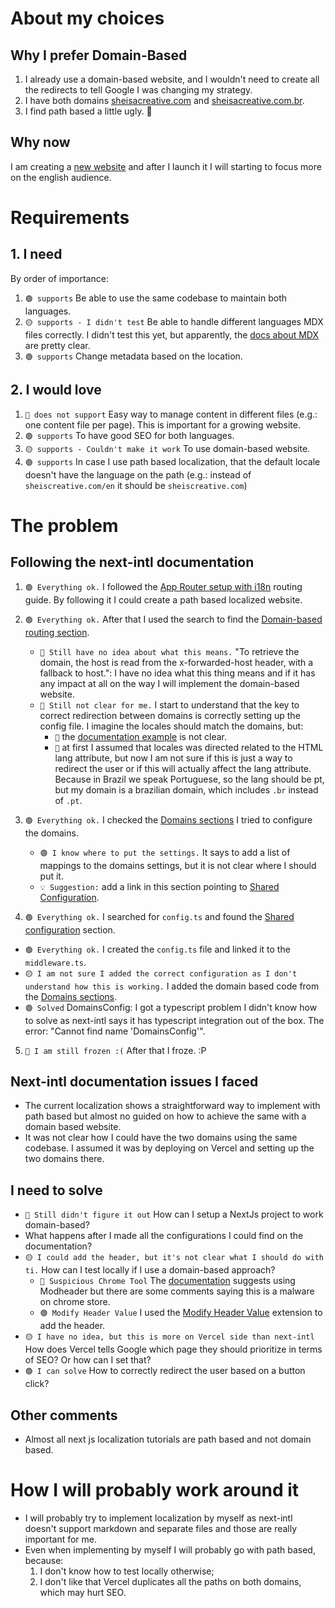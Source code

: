 # About my choices

## Why I prefer Domain-Based

1. I already use a domain-based website, and I wouldn't need to create all the redirects to tell Google I was changing my strategy.
2. I have both domains [sheisacreative.com](sheisacreative.com) and [sheisacreative.com.br](sheisacreative.com.br).
3. I find path based a little ugly. 🙊

## Why now

I am creating a [new website](https://sheisacreative.vercel.app/) and after I launch it I will starting to focus more on the english audience.

# Requirements

## 1. I need

By order of importance:

1. `🟢 supports` Be able to use the same codebase to maintain both languages.
2. `🟡 supports - I didn't test` Be able to handle different languages MDX files correctly. I didn't test this yet, but apparently, the [docs about MDX](https://next-intl-docs-git-docs-thanks-maiane-next-intl.vercel.app/docs/environments/mdx) are pretty clear.
3. `🟢 supports` Change metadata based on the location.

## 2. I would love

1. `🔴 does not support` Easy way to manage content in different files (e.g.: one content file per page). This is important for a growing website.
2. `🟢 supports` To have good SEO for both languages.
3. `🟡 supports - Couldn't make it work` To use domain-based website.
4. `🟢 supports` In case I use path based localization, that the default locale doesn't have the language on the path (e.g.: instead of `sheiscreative.com/en` it should be `sheiscreative.com`)

# The problem

## Following the next-intl documentation

1. `🟢 Everything ok.` I followed the [App Router setup with i18n](https://next-intl-docs.vercel.app/docs/getting-started/app-router/with-i18n-routing) routing guide. By following it I could create a path based localized website.
2. `🟢 Everything ok.` After that I used the search to find the [Domain-based routing section](https://next-intl-docs.vercel.app/docs/routing/middleware#location-detection-domain).

   - `🔴 Still have no idea about what this means.` "To retrieve the domain, the host is read from the x-forwarded-host header, with a fallback to host.": I have no idea what this thing means and if it has any impact at all on the way I will implement the domain-based website.
   - `🔴 Still not clear for me.` I start to understand that the key to correct redirection between domains is correctly setting up the config file. I imagine the locales should match the domains, but:
     - `🔴` the [documentation example](https://next-intl-docs.vercel.app/docs/routing#domains) is not clear.
     - `🔴` at first I assumed that locales was directed related to the HTML lang attribute, but now I am not sure if this is just a way to redirect the user or if this will actually affect the lang attribute. Because in Brazil we speak Portuguese, so the lang should be pt, but my domain is a brazilian domain, which includes `.br` instead of `.pt`.

3. `🟢 Everything ok.` I checked the [Domains sections](https://next-intl-docs.vercel.app/docs/routing#domains) I tried to configure the domains.

   - `🟢 I know where to put the settings.` It says to add a list of mappings to the domains settings, but it is not clear where I should put it.
   - `💡 Suggestion:` add a link in this section pointing to [Shared Configuration](https://next-intl-docs-git-docs-thanks-maiane-next-intl.vercel.app/docs/routing#shared-configuration).

4. `🟢 Everything ok.` I searched for `config.ts` and found the [Shared configuration](https://next-intl-docs.vercel.app/docs/routing#shared-configuration) section.

- `🟢 Everything ok.` I created the `config.ts` file and linked it to the `middleware.ts`.
- `🟡 I am not sure I added the correct configuration as I don't understand how this is working.` I added the domain based code from the [Domains sections](https://next-intl-docs.vercel.app/docs/routing#domains).
- `🟢 Solved` DomainsConfig: I got a typescript problem I didn't know how to solve as next-intl says it has typescript integration out of the box. The error: "Cannot find name 'DomainsConfig'".

5. `🔴 I am still frozen :(` After that I froze. :P

## Next-intl documentation issues I faced

- The current localization shows a straightforward way to implement with path based but almost no guided on how to achieve the same with a domain based website.
- It was not clear how I could have the two domains using the same codebase. I assumed it was by deploying on Vercel and setting up the two domains there.

## I need to solve

- `🔴 Still didn't figure it out` How can I setup a NextJs project to work domain-based?
- What happens after I made all the configurations I could find on the documentation?
- `🟡 I could add the header, but it's not clear what I should do with ti.` How can I test locally if I use a domain-based approach?
  - `🔴 Suspicious Chrome Tool` The [documentation](https://next-intl-docs-git-docs-thanks-maiane-next-intl.vercel.app/docs/routing/middleware#location-detection-domain) suggests using Modheader but there are some comments saying this is a malware on chrome store.
  - `🟢 Modify Header Value` I used the [Modify Header Value](https://chromewebstore.google.com/detail/cbdibdfhahmknbkkojljfncpnhmacdek) extension to add the header.
- `🟡 I have no idea, but this is more on Vercel side than next-intl` How does Vercel tells Google which page they should prioritize in terms of SEO? Or how can I set that?
- `🟢 I can solve` How to correctly redirect the user based on a button click?

## Other comments

- Almost all next js localization tutorials are path based and not domain based.

# How I will probably work around it

- I will probably try to implement localization by myself as next-intl doesn't support markdown and separate files and those are really important for me.
- Even when implementing by myself I will probably go with path based, because:
  1. I don't know how to test locally otherwise;
  2. I don't like that Vercel duplicates all the paths on both domains, which may hurt SEO.
